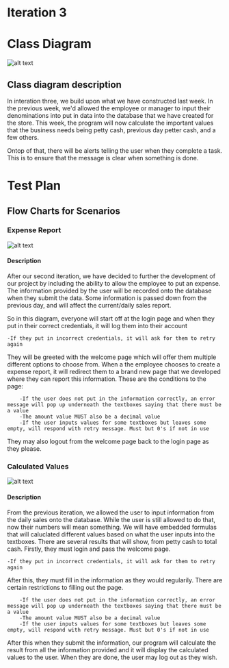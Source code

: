 # Iteration 3

# Class Diagram
![alt text](https://github.com/SenecaCollegeBTSProjects/Team_16/blob/master/BTR530/images/Class%20Diagram.PNG)

## Class diagram description

In interation three, we build upon what we have constructed last week. In the previous week, we'd allowed the employee or manager to input their denominations into put in data into the database that we have created for the store. This week, the program will now calculate the important values that the business needs being petty cash, previous day petter cash, and a few others.

Ontop of that, there will be alerts telling the user when they complete a task. This is to ensure that the message is clear when something is done.

# Test Plan

## Flow Charts for Scenarios

### Expense Report 
![alt text](https://github.com/SenecaCollegeBTSProjects/Team_16/blob/master/BTR530/images/Expense.png)
#### Description
After our second iteration, we have decided to further the development of our project by including the ability to allow the employee to put an expense. The information provided by the user will be recorded onto the database when they submit the data. Some information is passed down from the previous day, and will affect the current/daily sales report.

So in this diagram, everyone will start off at the login page and when they put in their correct credentials, it will log them into their account

    -If they put in incorrect credentials, it will ask for them to retry again

They will be greeted with the welcome page which will offer them multiple different options to choose from. When a the employee chooses to create a expense report, it will redirect them to a brand new page that we developed where they can report this information. These are the conditions to the page:

        -If the user does not put in the information correctly, an error message will pop up underneath the textboxes saying that there must be a value
        -The amount value MUST also be a decimal value
        -If the user inputs values for some textboxes but leaves some empty, will respond with retry message. Must but 0's if not in use

They may also logout from the welcome page back to the login page as they please.

### Calculated Values
![alt text](https://github.com/SenecaCollegeBTSProjects/Team_16/blob/master/BTR530/images/Calculated%20Values.png)
#### Description

From the previous iteration, we allowed the user to input information from the daily sales onto the database. While the user is still allowed to do that, now their numbers will mean something. We will have embedded formulas that will caluclated different values based on what the user inputs into the textboxes. There are several results that will show, from petty cash to total cash. Firstly, they must login and pass the welcome page.

    -If they put in incorrect credentials, it will ask for them to retry again
    
After this, they must fill in the information as they would regularily. There are certain restrictions to filling out the page.

        -If the user does not put in the information correctly, an error message will pop up underneath the textboxes saying that there must be a value
        -The amount value MUST also be a decimal value
        -If the user inputs values for some textboxes but leaves some empty, will respond with retry message. Must but 0's if not in use

After this when they submit the information, our program will calculate the result from all the information provided and it will display the calculated values to the user. When they are done, the user may log out as they wish.
